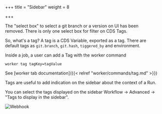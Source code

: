 +++
title = "Sidebar"
weight = 8

+++

The "select box" to select a git branch or a version on UI has been removed. There is only one select box for filter on CDS Tags.

So, what's a tag? A tag is a CDS Variable, exported as a tag. There are default tags as `git.branch`, `git.hash`, `tiggered_by` and environment.

Inside a job, a user can add a Tag with the worker command 

```
worker tag tagKey=tagValue
```

See [worker tab documentation]({{< relref "worker/commands/tag.md" >}})

Tags are useful to add indication on the sidebar about the context of a Run.

You can select the tags displayed on the sidebar Workflow → Advanced → "Tags to display in the sidebar".

![Webhook](/images/workflows.sidebar.png)


